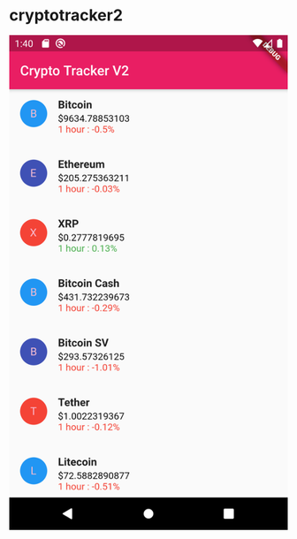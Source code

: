 # cryptotracker2

![Main Screen](https://github.com/nevruzoglu/CryptoTracker-2/blob/master/screens/Screenshot_1580942440.png)
